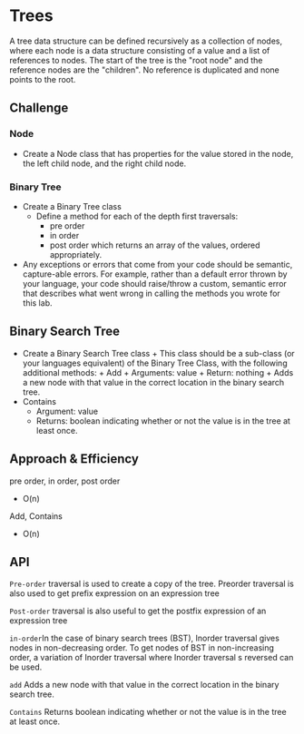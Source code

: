 # Trees
A tree data structure can be defined recursively as a collection of nodes, where each node is a data structure consisting of a value and a list of references to nodes. The start of the tree is the "root node" and the reference nodes are the "children". No reference is duplicated and none points to the root.

## Challenge
### Node
+ Create a Node class that has properties for the value stored in the node, the left child node, and the right child node.
### Binary Tree
+ Create a Binary Tree class
   + Define a method for each of the depth first traversals:
        + pre order
        + in order
        + post order which returns an array of the values, ordered appropriately.
+ Any exceptions or errors that come from your code should be semantic, capture-able errors. For example, rather than a default error thrown by your language, your code should raise/throw a custom, semantic error that describes what went wrong in calling the methods you wrote for this lab.

## Binary Search Tree
+ Create a Binary Search Tree class
        + This class should be a sub-class (or
            your languages equivalent) of the Binary Tree Class, with the following additional methods:
        + Add
            + Arguments: value
            + Return: nothing
            + Adds a new node with that value in the correct location in the binary search tree.
+ Contains
    + Argument: value
    + Returns: boolean indicating whether or not the value is in the tree at least once.


## Approach & Efficiency
pre order,
in order,
post order

+ O(n)


Add,
Contains
+ O(n)


## API
`Pre-order` traversal is used to create a copy of the tree. Preorder traversal is also used to get prefix expression on an expression tree


 `Post-order` traversal is also useful to get the postfix expression of an expression tree

 `in-order`In the case of binary search trees (BST), Inorder traversal gives nodes in non-decreasing order. To get nodes of BST in non-increasing order, a variation of Inorder traversal where Inorder traversal s reversed can be used.


`add` Adds a new node with that value in the correct location in the binary search tree.

`Contains` Returns boolean indicating whether or not the value is in the tree at least once.
